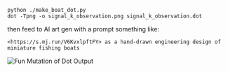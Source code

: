 ```
python ./make_boat_dot.py
dot -Tpng -o signal_k_observation.png signal_k_observation.dot
```

then feed to AI art gen with a prompt something like:

```
<https://s.mj.run/V6KvxlpftFY> as a hand-drawn engineering design of miniature fishing boats
```


![Fun Mutation of Dot Output](boats2.png)

